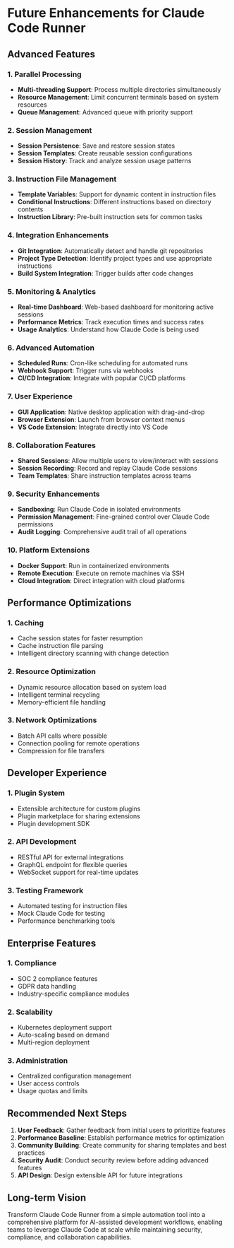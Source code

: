 # Future Enhancements for Claude Code Runner

## Advanced Features

### 1. Parallel Processing
- **Multi-threading Support**: Process multiple directories simultaneously
- **Resource Management**: Limit concurrent terminals based on system resources
- **Queue Management**: Advanced queue with priority support

### 2. Session Management
- **Session Persistence**: Save and restore session states
- **Session Templates**: Create reusable session configurations
- **Session History**: Track and analyze session usage patterns

### 3. Instruction File Management
- **Template Variables**: Support for dynamic content in instruction files
- **Conditional Instructions**: Different instructions based on directory contents
- **Instruction Library**: Pre-built instruction sets for common tasks

### 4. Integration Enhancements
- **Git Integration**: Automatically detect and handle git repositories
- **Project Type Detection**: Identify project types and use appropriate instructions
- **Build System Integration**: Trigger builds after code changes

### 5. Monitoring & Analytics
- **Real-time Dashboard**: Web-based dashboard for monitoring active sessions
- **Performance Metrics**: Track execution times and success rates
- **Usage Analytics**: Understand how Claude Code is being used

### 6. Advanced Automation
- **Scheduled Runs**: Cron-like scheduling for automated runs
- **Webhook Support**: Trigger runs via webhooks
- **CI/CD Integration**: Integrate with popular CI/CD platforms

### 7. User Experience
- **GUI Application**: Native desktop application with drag-and-drop
- **Browser Extension**: Launch from browser context menus
- **VS Code Extension**: Integrate directly into VS Code

### 8. Collaboration Features
- **Shared Sessions**: Allow multiple users to view/interact with sessions
- **Session Recording**: Record and replay Claude Code sessions
- **Team Templates**: Share instruction templates across teams

### 9. Security Enhancements
- **Sandboxing**: Run Claude Code in isolated environments
- **Permission Management**: Fine-grained control over Claude Code permissions
- **Audit Logging**: Comprehensive audit trail of all operations

### 10. Platform Extensions
- **Docker Support**: Run in containerized environments
- **Remote Execution**: Execute on remote machines via SSH
- **Cloud Integration**: Direct integration with cloud platforms

## Performance Optimizations

### 1. Caching
- Cache session states for faster resumption
- Cache instruction file parsing
- Intelligent directory scanning with change detection

### 2. Resource Optimization
- Dynamic resource allocation based on system load
- Intelligent terminal recycling
- Memory-efficient file handling

### 3. Network Optimizations
- Batch API calls where possible
- Connection pooling for remote operations
- Compression for file transfers

## Developer Experience

### 1. Plugin System
- Extensible architecture for custom plugins
- Plugin marketplace for sharing extensions
- Plugin development SDK

### 2. API Development
- RESTful API for external integrations
- GraphQL endpoint for flexible queries
- WebSocket support for real-time updates

### 3. Testing Framework
- Automated testing for instruction files
- Mock Claude Code for testing
- Performance benchmarking tools

## Enterprise Features

### 1. Compliance
- SOC 2 compliance features
- GDPR data handling
- Industry-specific compliance modules

### 2. Scalability
- Kubernetes deployment support
- Auto-scaling based on demand
- Multi-region deployment

### 3. Administration
- Centralized configuration management
- User access controls
- Usage quotas and limits

## Recommended Next Steps

1. **User Feedback**: Gather feedback from initial users to prioritize features
2. **Performance Baseline**: Establish performance metrics for optimization
3. **Community Building**: Create community for sharing templates and best practices
4. **Security Audit**: Conduct security review before adding advanced features
5. **API Design**: Design extensible API for future integrations

## Long-term Vision

Transform Claude Code Runner from a simple automation tool into a comprehensive platform for AI-assisted development workflows, enabling teams to leverage Claude Code at scale while maintaining security, compliance, and collaboration capabilities.